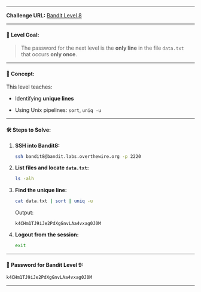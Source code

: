 
---
**Challenge URL:** [Bandit Level 8](https://overthewire.org/wargames/bandit/bandit8.html)

---

#### 🔐 Level Goal:

> The password for the next level is the **only line** in the file `data.txt` that occurs **only once**.

---

#### 🧠 Concept:

This level teaches:

- Identifying **unique lines**
    
- Using Unix pipelines: `sort`, `uniq -u`
    

---

#### 🛠️ Steps to Solve:

1. **SSH into Bandit8:**
    
    ```bash
    ssh bandit8@bandit.labs.overthewire.org -p 2220
    ```
    
2. **List files and locate `data.txt`:**
    
    ```bash
    ls -alh
    ```
    
3. **Find the unique line:**
    
    ```bash
    cat data.txt | sort | uniq -u
    ```
    
    Output:
    
    ```
    k4CHm1TJ9iJe2PdXgGnvLAa4vxag0J0M
    ```
    
4. **Logout from the session:**
    
    ```bash
    exit
    ```
    

---

#### 🔑 Password for Bandit Level 9:

```
k4CHm1TJ9iJe2PdXgGnvLAa4vxag0J0M
```

---

